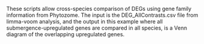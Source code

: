 These scripts allow cross-species comparison of DEGs using gene family information from Phytozome. The input is the DEG_AllContrasts.csv file from limma-voom analysis, and the output in this example where all submergence-upregulated genes are compared in all species, is a Venn diagram of the overlapping upregulated genes.
